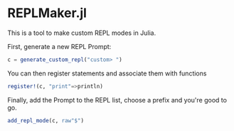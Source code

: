 # REPLMaker.jl

This is a tool to make custom REPL modes in Julia.

First, generate a new REPL Prompt:
```julia
c = generate_custom_repl("custom> ")
```

You can then register statements and associate them with functions
```julia
register!(c, "print"=>println)
```

Finally, add the Prompt to the REPL list, choose a prefix and you're good to go.
```julia
add_repl_mode(c, raw"$")
```

